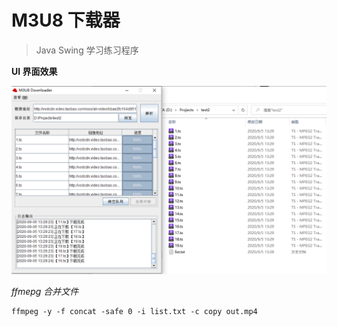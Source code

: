 # M3U8 下载器

> Java Swing 学习练习程序

**UI 界面效果**

![](assets/ui.png)

*ffmepg 合并文件*

```text
ffmpeg -y -f concat -safe 0 -i list.txt -c copy out.mp4
```